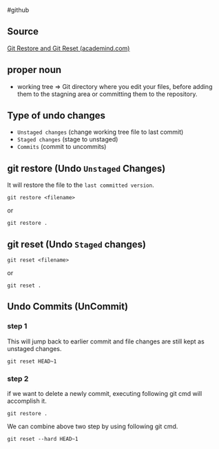 #github

## Source
[Git Restore and Git Reset (academind.com)](https://academind.com/tutorials/git-restore-and-git-reset)

## proper noun
- working tree => Git directory where you edit your files, before adding them to the stagning area or committing them to the repository.
## Type of undo changes
- `Unstaged changes` (change working tree file to last commit)
- `Staged changes` (stage to unstaged)
- `Commits` (commit to uncommits)

## git restore (Undo `Unstaged` Changes)
It will restore the file to the `last committed version`.
```git
git restore <filename>
```

or
```git
git restore .
```

## git reset (Undo `Staged` changes)
```git
git reset <filename>
```

or 

```git
git reset .
```

##  Undo Commits (UnCommit)
### step 1
This will jump back to earlier commit and file changes are still kept as unstaged changes.
```git
git reset HEAD~1
```

### step 2
if we want to delete a newly commit, executing following git cmd will accomplish it.
```git
git restore .
```

We can combine above two step by using following git cmd. 
```git
git reset --hard HEAD~1
```




